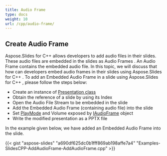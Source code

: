 ```yaml
---
title: Audio Frame
type: docs
weight: 10
url: /cpp/audio-frame/
---
```


## **Create Audio Frame**
Aspose.Slides for C++ allows developers to add audio files in their slides. These audio files are embedded in the slides as Audio Frames . An Audio Frame contains the embedded audio file. In this topic, we will discuss that how can developers embed audio frames in their slides using Aspose.Slides for C++ . To add an Embedded Audio Frame in a slide using Aspose.Slides for C++ , please follow the steps below:

- Create an instance of [Presentation class](http://www.aspose.com/api/net/slides/aspose.slides/)
- Obtain the reference of a slide by using its Index
- Open the Audio File Stream to be embedded in the slide
- Add the Embedded Audio Frame (containing audio file) into the slide
- Set [PlayMode](http://www.aspose.com/api/net/slides/aspose.slides/audioplaymodepreset) and Volume exposed by [IAudioFrame](http://www.aspose.com/api/net/slides/aspose.slides/audioframe) object
- Write the modified presentation as a PPTX file

In the example given below, we have added an Embedded Audio Frame into the slide.

{{< gist "aspose-slides" "a690df625dc0b1fff869ab198affe7a4" "Examples-SlidesCPP-AddAudioFrame-AddAudioFrame.cpp" >}}